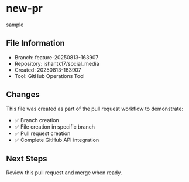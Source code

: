 # new-pr

sample

## File Information
- Branch: feature-20250813-163907
- Repository: ishantk17/social_media
- Created: 20250813-163907
- Tool: GitHub Operations Tool

## Changes
This file was created as part of the pull request workflow to demonstrate:
- ✅ Branch creation
- ✅ File creation in specific branch
- ✅ Pull request creation
- ✅ Complete GitHub API integration

## Next Steps
Review this pull request and merge when ready.

